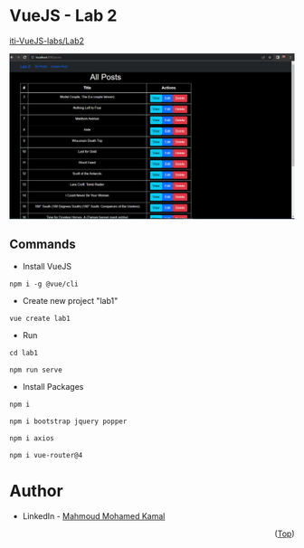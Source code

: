 # VueJS - Lab 2
[iti-VueJS-labs/Lab2](https://github.com/MahmoudFierro98/iti-VueJS-labs/tree/main/Lab2)

![screen-gif](./Lab2.gif)

## Commands
- Install VueJS
```
npm i -g @vue/cli
```

- Create new project "lab1"
```
vue create lab1
```

- Run 
```
cd lab1
```
```
npm run serve
``` 

- Install Packages 
```
npm i
```
```
npm i bootstrap jquery popper
```
```
npm i axios
```
```
npm i vue-router@4
```

# Author
* LinkedIn - [Mahmoud Mohamed Kamal](https://www.linkedin.com/in/mahmoudfierro98)

<p align="right">(<a href="#top">Top</a>)</p>
